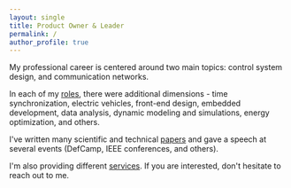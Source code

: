 ```yaml
---
layout: single
title: Product Owner & Leader
permalink: /
author_profile: true
---
```


My professional career is centered around two main topics: control system design, and communication networks. 

In each of my [roles](./experience.md), there were additional dimensions - time synchronization, electric vehicles, front-end design, embedded development, data analysis, dynamic modeling and simulations, energy optimization, and others.

I've written many scientific and technical [papers](./publications.md) and gave a speech at several events (DefCamp, IEEE conferences, and others).

I'm also providing different [services](./services.md). If you are interested, don't hesitate to reach out to me.